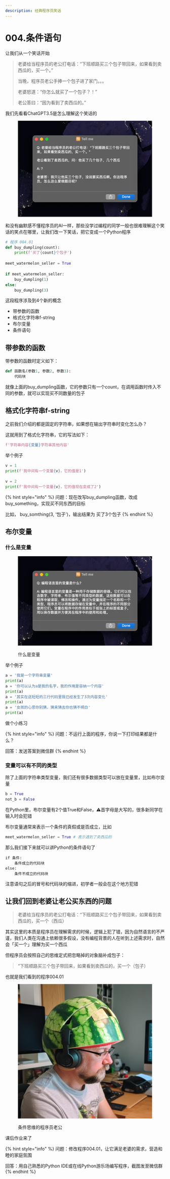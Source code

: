 ```yaml
---
description: 经典程序员笑话
---
```


# 004.条件语句

让我们从一个笑话开始

> 老婆给当程序员的老公打电话：“下班顺路买三个包子带回来，如果看到卖西瓜的，买一个。”
>
>
>
> 当晚，程序员老公手捧一个包子进了家门。。。
>
> 老婆怒道：“你怎么就买了一个包子？！”
>
> 老公答曰：“因为看到了卖西瓜的。”



我们先看看ChatGPT3.5是怎么理解这个笑话的

<figure><img src=".gitbook/assets/image (1) (1).png" alt=""><figcaption></figcaption></figure>

和没有幽默感不懂程序员的AI一样，那些没学过编程的同学一般也很难理解这个笑话的笑点在哪里，让我们改一下笑话，把它变成一个Python程序

```python
# 程序 004.01
def buy_dumpling(count):
    print(f'买了{count}个包子')
    
meet_watermelon_seller = True

if meet_watermelon_seller:
    buy_dumpling(1)
else:
    buy_dumpling(3)
```

这段程序涉及到4个新的概念

* 带参数的函数
* 格式化字符串f-string
* 布尔变量
* 条件语句

## 带参数的函数

带参数的函数时定义如下：

```python
def 函数名(参数1, 参数2, 参数3):
    代码块
```

就像上面的buy\_dumpling函数，它的参数只有一个count，在调用函数时传入不同的参数，就可以实现买不同数量的包子

## 格式化字符串f-string

之前我们介绍的都是固定的字符串，如果想在输出字符串时变化怎么办？

这就用到了格式化字符串，它的写法如下：

```python
f'字符串内容{变量}字符串其他内容'
```

举个例子

```python
v = 1
print(f'我中间有一个变量{v}，它的值是1')

v = 2
print(f'我中间有一个变量{v}，它的值现在变成了2')
```

{% hint style="info" %}
问题：现在改写buy\_dumpling函数，改成buy\_something，实现买不同东西的目标

比如， buy\_somthing(3, ‘包子')，输出结果为 买了3个包子
{% endhint %}

## 布尔变量

### 什么是变量

<figure><img src=".gitbook/assets/image (1).png" alt=""><figcaption><p>什么是变量</p></figcaption></figure>

举个例子

```python
a = '我是一个字符串变量'
print(a)
a = '你可以认为a是我的名字，我的作用是容纳一个内容'
print(a)
a = '其实在这短短的三行代码里我已经发生了3次内容变化'
print(a)
a = '女孩的心思你别猜，猜来猜去你也猜不明白'
print(a)
```

做个小练习

{% hint style="info" %}
问题：不运行上面的程序，你说一下打印结果都是什么？

回答：发送答案到微信群
{% endhint %}

### 变量可以有不同的类型

除了上面的字符串类型变量，我们还有很多数据类型可以放在变量里，比如布尔变量

```python
b = True
not_b = False
```

在Python里，布尔变量有2个值True和False，⚠️首字母是大写的，很多新同学在输入时会犯错

布尔变量通常来表示一个条件的真假或是否成立，比如

```python
meet_watermelon_seller = True # 表示遇到了卖西瓜的
```

那么我们接下来就可以讲Python的条件语句了

```
if 条件:
    条件成立的代码块
else:
    条件不成立的代码块
```

注意语句之后的冒号和代码块的缩进，初学者一般会在这个地方犯错

## 让我们回到老婆让老公买东西的问题

> 老婆给当程序员的老公打电话：“下班顺路买三个包子带回来，如果看到卖西瓜的，买一个（西瓜）

其实这里的本质是程序员在理解需求的时候，逻辑上犯了错，因为自然语言的不严谨，我们人类在沟通上依赖很多假设，没有编程背景的人在听到上述需求时，自然会「买一个」理解为买一个西瓜

但程序员会按照自己的思维定式把忽略掉的对象脑补成包子：

> “下班顺路买三个包子带回来，如果看到卖西瓜的，买一个（包子）

也就是我们看到的程序004.01

<figure><img src=".gitbook/assets/image.png" alt=""><figcaption><p>条件思维的程序员老公</p></figcaption></figure>

课后作业来了

{% hint style="info" %}
问题：修改程序004.01，让它满足老婆的需求，营造和睦的家庭氛围

回答：用自己熟悉的Python IDE或在线Python游乐场编写程序，截图发至微信群
{% endhint %}

